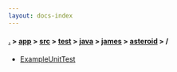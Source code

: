```yaml
---
layout: docs-index
---
```

#### [.](./../../../../../../index) > [app](./../../../../../index) > [src](./../../../../index) > [test](./../../../index) > [java](./../../index) > [james](./../index) > [asteroid](./index) > **/**

- [ExampleUnitTest](ExampleUnitTest)
